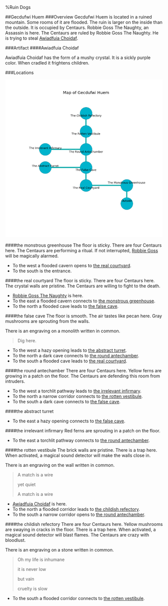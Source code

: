 %Ruin Dogs

##Gecdufwi Huem
###Overview
Gecdufwi Huem is located in a ruined mountain. Some rooms of it are flooded. The ruin is larger on the inside than the outside. It is occupied by Centaurs. <a name="Robbie-Goss-The-Naughty"></a>Robbie Goss The Naughty, an Assassin is here. The Centaurs are ruled by Robbie Goss The Naughty. He  is trying to steal [Awiadfuia Choidaf](#Awiadfuia-Choidaf). 



###Artifact
####<a name="Awiadfuia-Choidaf"></a>Awiadfuia Choidaf


Awiadfuia Choidaf has the form of a mushy crystal. It is a sickly purple color. When cradled it frightens children. 





###Locations


![](../v2/images/Gecdufwi-Huem.png)

####<a name="the-monstrous-greenhouse"></a>the monstrous greenhouse
The floor is sticky. There are four Centaurs here. The Centaurs are performing a ritual. If not interrupted, [Robbie Goss](#Robbie-Goss) will be magically alarmed. 



* To the west a flooded cavern opens to [the real courtyard](#the-real-courtyard).
* To the south is the entrance.


####<a name="the-real-courtyard"></a>the real courtyard
The floor is sticky. There are four Centaurs here. The crystal walls are pristine. The Centaurs are willing to fight to the death. 



* [Robbie Goss The Naughty](#Robbie-Goss-The-Naughty) is here.
* To the east a flooded cavern connects to [the monstrous greenhouse](#the-monstrous-greenhouse).
* To the north a flooded cave leads to [the false cave](#the-false-cave).


####<a name="the-false-cave"></a>the false cave
The floor is smooth. The air tastes like pecan here. Gray mushrooms are sprouting from the walls. 

There is an engraving on a monolith written in common. 

> Dig here.
>


* To the west a hazy opening leads to [the abstract turret](#the-abstract-turret).
* To the north a dark cave connects to [the round antechamber](#the-round-antechamber).
* To the south a flooded cave leads to [the real courtyard](#the-real-courtyard).


####<a name="the-round-antechamber"></a>the round antechamber
There are four Centaurs here. Yellow ferns are growing in a patch on the floor. The Centaurs are defending this room from intruders. 



* To the west a torchlit pathway leads to [the irrelevant infirmary](#the-irrelevant-infirmary).
* To the north a narrow corridor connects to [the rotten vestibule](#the-rotten-vestibule).
* To the south a dark cave connects to [the false cave](#the-false-cave).


####<a name="the-abstract-turret"></a>the abstract turret




* To the east a hazy opening connects to [the false cave](#the-false-cave).


####<a name="the-irrelevant-infirmary"></a>the irrelevant infirmary
Red ferns are sprouting in a patch on the floor. 



* To the east a torchlit pathway connects to [the round antechamber](#the-round-antechamber).


####<a name="the-rotten-vestibule"></a>the rotten vestibule
The brick walls are pristine. There is a trap here. When activated, a magical sound detector will make the walls close in. 

There is an engraving on the wall written in common. 

> A match is a wire
>
> yet quiet
>
> A match is a wire
>


* [Awiadfuia Choidaf](#Awiadfuia-Choidaf) is here.
* To the north a flooded corridor leads to [the childish refectory](#the-childish-refectory).
* To the south a narrow corridor opens to [the round antechamber](#the-round-antechamber).


####<a name="the-childish-refectory"></a>the childish refectory
There are four Centaurs here. Yellow mushrooms are swaying in cracks in the floor. There is a trap here. When activated, a magical sound detector will blast flames. The Centaurs are crazy with bloodlust. 

There is an engraving on a stone written in common. 

> Oh my life is inhumane
>
> it is never low
>
> but vain
>
> cruelty is slow
>


* To the south a flooded corridor connects to [the rotten vestibule](#the-rotten-vestibule).


